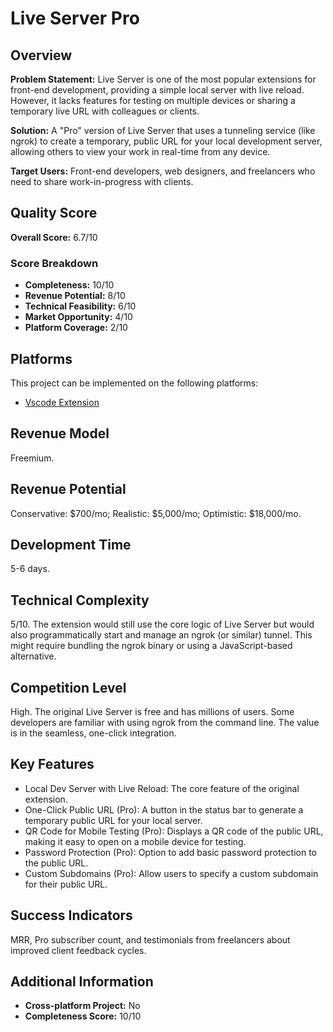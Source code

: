 # Live Server Pro

## Overview
**Problem Statement:** Live Server is one of the most popular extensions for front-end development, providing a simple local server with live reload. However, it lacks features for testing on multiple devices or sharing a temporary live URL with colleagues or clients.

**Solution:** A "Pro" version of Live Server that uses a tunneling service (like ngrok) to create a temporary, public URL for your local development server, allowing others to view your work in real-time from any device.

**Target Users:** Front-end developers, web designers, and freelancers who need to share work-in-progress with clients.

## Quality Score
**Overall Score:** 6.7/10

### Score Breakdown
- **Completeness:** 10/10
- **Revenue Potential:** 8/10
- **Technical Feasibility:** 6/10
- **Market Opportunity:** 4/10
- **Platform Coverage:** 2/10

## Platforms
This project can be implemented on the following platforms:
- [Vscode Extension](./platforms/vscode-extension/)

## Revenue Model
Freemium.

## Revenue Potential
Conservative: $700/mo; Realistic: $5,000/mo; Optimistic: $18,000/mo.

## Development Time
5-6 days.

## Technical Complexity
5/10. The extension would still use the core logic of Live Server but would also programmatically start and manage an ngrok (or similar) tunnel. This might require bundling the ngrok binary or using a JavaScript-based alternative.

## Competition Level
High. The original Live Server is free and has millions of users. Some developers are familiar with using ngrok from the command line. The value is in the seamless, one-click integration.

## Key Features
- Local Dev Server with Live Reload: The core feature of the original extension.
- One-Click Public URL (Pro): A button in the status bar to generate a temporary public URL for your local server.
- QR Code for Mobile Testing (Pro): Displays a QR code of the public URL, making it easy to open on a mobile device for testing.
- Password Protection (Pro): Option to add basic password protection to the public URL.
- Custom Subdomains (Pro): Allow users to specify a custom subdomain for their public URL.

## Success Indicators
MRR, Pro subscriber count, and testimonials from freelancers about improved client feedback cycles.

## Additional Information
- **Cross-platform Project:** No
- **Completeness Score:** 10/10
